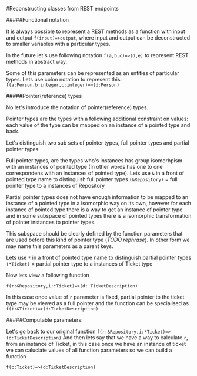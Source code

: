 #Reconstructing classes from REST endpoints

#####Functional notation

It is always possible to represent a REST methods as a function with input and output `f(input)=>output`,
where input and output can be deconstructed to smaller variables with a particular types.

In the future let's use following notation `f(a,b,c)=>(d,e)`  to represent REST methods in abstract way.

Some of this parameters can be represented as an entities of particular types. Lets use colon notation to represent 
this: `f(a:Person,b:integer,c:integer)=>(d:Person)`

#####Pointer(reference) types

No let's introduce the notation of pointer(reference) types.  

Pointer types are the types with a following additional constraint on values: each value of the type can be mapped
on an instance of a pointed type and back. 

Let's distinguish two sub sets of pointer types, full pointer types and partial pointer types.

Full pointer types, are the types who's instances has group isomorhpism with an instances of pointed type
(In other words has one to one correspondens with an instances of pointed type). Lets use `&` in a front 
of pointed type name to distinguish full pointer types `(&Repository)` = full pointer type to a instances of Repository

Partial pointer types does not have enough information to be mapped to an instance of a pointed type in a isomorphic way
on its own, however for each instance of pointed type there is a way to get an instance of pointer type and in 
some subspace of pointed types there is a isomorphic transformation of pointer instances to pointer types.

This subspace should be clearly defined by the function parameters that are used before this kind of pointer type
(*TODO rephrase*). In other form we may name this parameters as a parent keys.

Lets use `*` in a front 
of pointed type name to distinguish partial pointer types `(*Ticket)` = partial pointer type to a instances of Ticket type


Now lets view a following function

`f(r:&Repository,i:*Ticket)=>(d: TicketDescription)` 

In this case once value of `r`
parameter is fixed, partial pointer to the ticket type may be viewed as a full pointer and the function can be specialised as `f(i:&Ticket)=>(d:TicketDescription)`

#####Computable parameters:

Let's go back to our original function `f(r:&Repository,i:*Ticket)=>(d:TicketDescription)` 
And then lets say that we have a way to calculate `r`, from an instance of Ticket, in this case once we
have an instance of ticket we can caluclate values of all function parameters so we can build a function

`f(c:Ticket)=>(d:TicketDescription)`

